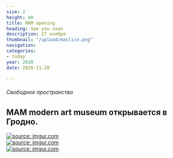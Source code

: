 ```yaml
---
size: 2
height: 40
title: MAM opening
heading: See you soon
description: 27 ноября
thumbnail: "/upload/maslice.png"
navigation:
categories:
- today
year: 2020
date: 2020-11-20

---
```

###### Свободное пространство

## MAM modern art museum открывается в Гродно.

<div style="display: grid; grid-template-columns: repeat(auto-fit, minmax(20rem, 1fr));"> <!-- ссылки на картинки формата HTML вставить под этой надписью --> <a href="https://imgur.com/JbdA4b5"><img src="https://i.imgur.com/JbdA4b5.jpg" title="source: imgur.com" /></a> <a href="https://i.imgur.com/AG2Bexp.jpg" target="_blank"><img src="https://i.imgur.com/AG2Bexp.jpg" title="source: imgur.com" /></a> <a href="https://imgur.com/By9bM8e"><img src="https://i.imgur.com/By9bM8e.jpg" title="source: imgur.com" /></a> </div>
